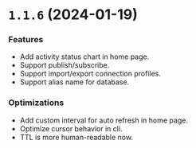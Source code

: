 # `1.1.6` (2024-01-19)

### Features

* Add activity status chart in home page.
* Support publish/subscribe.
* Support import/export connection profiles.
* Support alias name for database.

### Optimizations

* Add custom interval for auto refresh in home page.
* Optimize cursor behavior in cli.
* TTL is more human-readable now.
